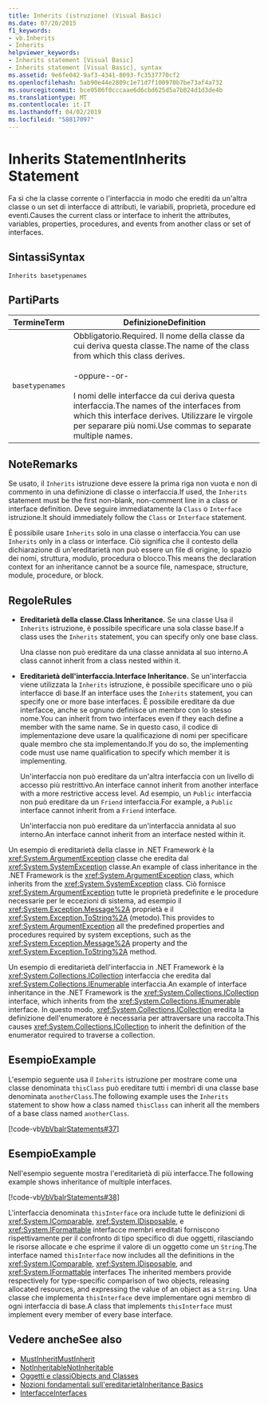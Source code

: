 ```yaml
---
title: Inherits (istruzione) (Visual Basic)
ms.date: 07/20/2015
f1_keywords:
- vb.Inherits
- Inherits
helpviewer_keywords:
- Inherits statement [Visual Basic]
- Inherits statement [Visual Basic], syntax
ms.assetid: 9e6fe042-9af3-4341-8093-fc3537770cf2
ms.openlocfilehash: 5ab90e44e2809c1e71d7f100970b7be73af4a732
ms.sourcegitcommit: bce0586f0cccaae6d6cbd625d5a7b824d1d3de4b
ms.translationtype: MT
ms.contentlocale: it-IT
ms.lasthandoff: 04/02/2019
ms.locfileid: "58817097"
---
```

# <a name="inherits-statement"></a><span data-ttu-id="1182b-102">Inherits Statement</span><span class="sxs-lookup"><span data-stu-id="1182b-102">Inherits Statement</span></span>
<span data-ttu-id="1182b-103">Fa sì che la classe corrente o l'interfaccia in modo che erediti da un'altra classe o un set di interfacce di attributi, le variabili, proprietà, procedure ed eventi.</span><span class="sxs-lookup"><span data-stu-id="1182b-103">Causes the current class or interface to inherit the attributes, variables, properties, procedures, and events from another class or set of interfaces.</span></span>  
  
## <a name="syntax"></a><span data-ttu-id="1182b-104">Sintassi</span><span class="sxs-lookup"><span data-stu-id="1182b-104">Syntax</span></span>  
  
```  
Inherits basetypenames  
```  
  
## <a name="parts"></a><span data-ttu-id="1182b-105">Parti</span><span class="sxs-lookup"><span data-stu-id="1182b-105">Parts</span></span>  
  
|<span data-ttu-id="1182b-106">Termine</span><span class="sxs-lookup"><span data-stu-id="1182b-106">Term</span></span>|<span data-ttu-id="1182b-107">Definizione</span><span class="sxs-lookup"><span data-stu-id="1182b-107">Definition</span></span>|  
|---|---|  
|`basetypenames`|<span data-ttu-id="1182b-108">Obbligatorio.</span><span class="sxs-lookup"><span data-stu-id="1182b-108">Required.</span></span> <span data-ttu-id="1182b-109">Il nome della classe da cui deriva questa classe.</span><span class="sxs-lookup"><span data-stu-id="1182b-109">The name of the class from which this class derives.</span></span><br /><br /> <span data-ttu-id="1182b-110">-oppure-</span><span class="sxs-lookup"><span data-stu-id="1182b-110">-or-</span></span><br /><br /> <span data-ttu-id="1182b-111">I nomi delle interfacce da cui deriva questa interfaccia.</span><span class="sxs-lookup"><span data-stu-id="1182b-111">The names of the interfaces from which this interface derives.</span></span> <span data-ttu-id="1182b-112">Utilizzare le virgole per separare più nomi.</span><span class="sxs-lookup"><span data-stu-id="1182b-112">Use commas to separate multiple names.</span></span>|  
  
## <a name="remarks"></a><span data-ttu-id="1182b-113">Note</span><span class="sxs-lookup"><span data-stu-id="1182b-113">Remarks</span></span>  
 <span data-ttu-id="1182b-114">Se usato, il `Inherits` istruzione deve essere la prima riga non vuota e non di commento in una definizione di classe o interfaccia.</span><span class="sxs-lookup"><span data-stu-id="1182b-114">If used, the `Inherits` statement must be the first non-blank, non-comment line in a class or interface definition.</span></span> <span data-ttu-id="1182b-115">Deve seguire immediatamente la `Class` o `Interface` istruzione.</span><span class="sxs-lookup"><span data-stu-id="1182b-115">It should immediately follow the `Class` or `Interface` statement.</span></span>  
  
 <span data-ttu-id="1182b-116">È possibile usare `Inherits` solo in una classe o interfaccia.</span><span class="sxs-lookup"><span data-stu-id="1182b-116">You can use `Inherits` only in a class or interface.</span></span> <span data-ttu-id="1182b-117">Ciò significa che il contesto della dichiarazione di un'ereditarietà non può essere un file di origine, lo spazio dei nomi, struttura, modulo, procedura o blocco.</span><span class="sxs-lookup"><span data-stu-id="1182b-117">This means the declaration context for an inheritance cannot be a source file, namespace, structure, module, procedure, or block.</span></span>  
  
## <a name="rules"></a><span data-ttu-id="1182b-118">Regole</span><span class="sxs-lookup"><span data-stu-id="1182b-118">Rules</span></span>  
  
-   <span data-ttu-id="1182b-119">**Ereditarietà della classe.**</span><span class="sxs-lookup"><span data-stu-id="1182b-119">**Class Inheritance.**</span></span> <span data-ttu-id="1182b-120">Se una classe Usa il `Inherits` istruzione, è possibile specificare una sola classe base.</span><span class="sxs-lookup"><span data-stu-id="1182b-120">If a class uses the `Inherits` statement, you can specify only one base class.</span></span>  
  
     <span data-ttu-id="1182b-121">Una classe non può ereditare da una classe annidata al suo interno.</span><span class="sxs-lookup"><span data-stu-id="1182b-121">A class cannot inherit from a class nested within it.</span></span>  
  
-   <span data-ttu-id="1182b-122">**Ereditarietà dell'interfaccia.**</span><span class="sxs-lookup"><span data-stu-id="1182b-122">**Interface Inheritance.**</span></span> <span data-ttu-id="1182b-123">Se un'interfaccia viene utilizzata la `Inherits` istruzione, è possibile specificare uno o più interfacce di base.</span><span class="sxs-lookup"><span data-stu-id="1182b-123">If an interface uses the `Inherits` statement, you can specify one or more base interfaces.</span></span> <span data-ttu-id="1182b-124">È possibile ereditare da due interfacce, anche se ognuno definisce un membro con lo stesso nome.</span><span class="sxs-lookup"><span data-stu-id="1182b-124">You can inherit from two interfaces even if they each define a member with the same name.</span></span> <span data-ttu-id="1182b-125">Se in questo caso, il codice di implementazione deve usare la qualificazione di nomi per specificare quale membro che sta implementando.</span><span class="sxs-lookup"><span data-stu-id="1182b-125">If you do so, the implementing code must use name qualification to specify which member it is implementing.</span></span>  
  
     <span data-ttu-id="1182b-126">Un'interfaccia non può ereditare da un'altra interfaccia con un livello di accesso più restrittivo.</span><span class="sxs-lookup"><span data-stu-id="1182b-126">An interface cannot inherit from another interface with a more restrictive access level.</span></span> <span data-ttu-id="1182b-127">Ad esempio, un `Public` interfaccia non può ereditare da un `Friend` interfaccia.</span><span class="sxs-lookup"><span data-stu-id="1182b-127">For example, a `Public` interface cannot inherit from a `Friend` interface.</span></span>  
  
     <span data-ttu-id="1182b-128">Un'interfaccia non può ereditare da un'interfaccia annidata al suo interno.</span><span class="sxs-lookup"><span data-stu-id="1182b-128">An interface cannot inherit from an interface nested within it.</span></span>  
  
 <span data-ttu-id="1182b-129">Un esempio di ereditarietà della classe in .NET Framework è la <xref:System.ArgumentException> classe che eredita dal <xref:System.SystemException> classe.</span><span class="sxs-lookup"><span data-stu-id="1182b-129">An example of class inheritance in the .NET Framework is the <xref:System.ArgumentException> class, which inherits from the <xref:System.SystemException> class.</span></span> <span data-ttu-id="1182b-130">Ciò fornisce <xref:System.ArgumentException> tutte le proprietà predefinite e le procedure necessarie per le eccezioni di sistema, ad esempio il <xref:System.Exception.Message%2A> proprietà e il <xref:System.Exception.ToString%2A> (metodo).</span><span class="sxs-lookup"><span data-stu-id="1182b-130">This provides to <xref:System.ArgumentException> all the predefined properties and procedures required by system exceptions, such as the <xref:System.Exception.Message%2A> property and the <xref:System.Exception.ToString%2A> method.</span></span>  
  
 <span data-ttu-id="1182b-131">Un esempio di ereditarietà dell'interfaccia in .NET Framework è la <xref:System.Collections.ICollection> interfaccia che eredita dal <xref:System.Collections.IEnumerable> interfaccia.</span><span class="sxs-lookup"><span data-stu-id="1182b-131">An example of interface inheritance in the .NET Framework is the <xref:System.Collections.ICollection> interface, which inherits from the <xref:System.Collections.IEnumerable> interface.</span></span> <span data-ttu-id="1182b-132">In questo modo, <xref:System.Collections.ICollection> eredita la definizione dell'enumeratore è necessaria per attraversare una raccolta.</span><span class="sxs-lookup"><span data-stu-id="1182b-132">This causes <xref:System.Collections.ICollection> to inherit the definition of the enumerator required to traverse a collection.</span></span>  
  
## <a name="example"></a><span data-ttu-id="1182b-133">Esempio</span><span class="sxs-lookup"><span data-stu-id="1182b-133">Example</span></span>  
 <span data-ttu-id="1182b-134">L'esempio seguente usa il `Inherits` istruzione per mostrare come una classe denominata `thisClass` può ereditare tutti i membri di una classe base denominata `anotherClass`.</span><span class="sxs-lookup"><span data-stu-id="1182b-134">The following example uses the `Inherits` statement to show how a class named `thisClass` can inherit all the members of a base class named `anotherClass`.</span></span>  
  
 [!code-vb[VbVbalrStatements#37](~/samples/snippets/visualbasic/VS_Snippets_VBCSharp/VbVbalrStatements/VB/Class1.vb#37)]  
  
## <a name="example"></a><span data-ttu-id="1182b-135">Esempio</span><span class="sxs-lookup"><span data-stu-id="1182b-135">Example</span></span>  
 <span data-ttu-id="1182b-136">Nell'esempio seguente mostra l'ereditarietà di più interfacce.</span><span class="sxs-lookup"><span data-stu-id="1182b-136">The following example shows inheritance of multiple interfaces.</span></span>  
  
 [!code-vb[VbVbalrStatements#38](~/samples/snippets/visualbasic/VS_Snippets_VBCSharp/VbVbalrStatements/VB/Class1.vb#38)]  
  
 <span data-ttu-id="1182b-137">L'interfaccia denominata `thisInterface` ora include tutte le definizioni di <xref:System.IComparable>, <xref:System.IDisposable>, e <xref:System.IFormattable> interfacce membri ereditati forniscono rispettivamente per il confronto di tipo specifico di due oggetti, rilasciando le risorse allocate e che esprime il valore di un oggetto come un `String`.</span><span class="sxs-lookup"><span data-stu-id="1182b-137">The interface named `thisInterface` now includes all the definitions in the <xref:System.IComparable>, <xref:System.IDisposable>, and <xref:System.IFormattable> interfaces The inherited members provide respectively for type-specific comparison of two objects, releasing allocated resources, and expressing the value of an object as a `String`.</span></span> <span data-ttu-id="1182b-138">Una classe che implementa `thisInterface` deve implementare ogni membro di ogni interfaccia di base.</span><span class="sxs-lookup"><span data-stu-id="1182b-138">A class that implements `thisInterface` must implement every member of every base interface.</span></span>  
  
## <a name="see-also"></a><span data-ttu-id="1182b-139">Vedere anche</span><span class="sxs-lookup"><span data-stu-id="1182b-139">See also</span></span>

- [<span data-ttu-id="1182b-140">MustInherit</span><span class="sxs-lookup"><span data-stu-id="1182b-140">MustInherit</span></span>](../../../visual-basic/language-reference/modifiers/mustinherit.md)
- [<span data-ttu-id="1182b-141">NotInheritable</span><span class="sxs-lookup"><span data-stu-id="1182b-141">NotInheritable</span></span>](../../../visual-basic/language-reference/modifiers/notinheritable.md)
- [<span data-ttu-id="1182b-142">Oggetti e classi</span><span class="sxs-lookup"><span data-stu-id="1182b-142">Objects and Classes</span></span>](../../../visual-basic/programming-guide/language-features/objects-and-classes/index.md)
- [<span data-ttu-id="1182b-143">Nozioni fondamentali sull'ereditarietà</span><span class="sxs-lookup"><span data-stu-id="1182b-143">Inheritance Basics</span></span>](../../../visual-basic/programming-guide/language-features/objects-and-classes/inheritance-basics.md)
- [<span data-ttu-id="1182b-144">Interfacce</span><span class="sxs-lookup"><span data-stu-id="1182b-144">Interfaces</span></span>](../../../visual-basic/programming-guide/language-features/interfaces/index.md)
